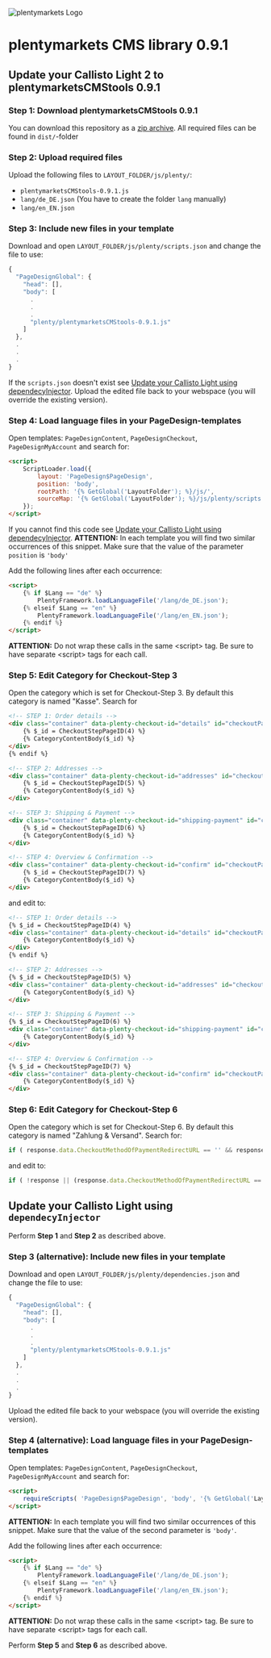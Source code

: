![plentymarkets Logo](http://www.plentymarkets.eu/layout/pm/images/logo/plentymarkets-logo.jpg)

# plentymarkets CMS library 0.9.1

## Update your **Callisto Light 2** to plentymarketsCMStools 0.9.1

### Step 1: Download plentymarketsCMStools 0.9.1

You can download this repository as a [zip archive](https://github.com/plentymarkets/plenty-cms-library/archive/master.zip).
All required files can be found in `dist/`-folder

### Step 2: Upload required files

Upload the following files to `LAYOUT_FOLDER/js/plenty/`:
- `plentymarketsCMStools-0.9.1.js`
- `lang/de_DE.json` (You have to create the folder `lang` manually)
- `lang/en_EN.json`

### Step 3: Include new files in your template

Download and open `LAYOUT_FOLDER/js/plenty/scripts.json` and change the file to use:
```js
{
  "PageDesignGlobal": {
    "head": [],
    "body": [
      .
      .
      .
      "plenty/plentymarketsCMStools-0.9.1.js"
    ]
  },
  .
  .
  .
}
```
If the `scripts.json` doesn't exist see [Update your Callisto Light using dependecyInjector](#update-your-callisto-light-using-dependecyinjector).
Upload the edited file back to your webspace (you will override the existing version).

### Step 4: Load language files in your PageDesign-templates

Open templates: `PageDesignContent`, `PageDesignCheckout`, `PageDesignMyAccount` and search for:

```html
<script>
    ScriptLoader.load({
        layout: 'PageDesign$PageDesign',
        position: 'body',
        rootPath: '{% GetGlobal('LayoutFolder'); %}/js/',
        sourceMap: '{% GetGlobal('LayoutFolder'); %}/js/plenty/scripts.json'
    });
</script>
```
If you cannot find this code see [Update your Callisto Light using dependecyInjector](#update-your-callisto-light-using-dependecyinjector).
**ATTENTION:** In each template you will find two similar occurrences of this snippet. Make sure that the value of the parameter `position` is `'body'`

Add the following lines after each occurrence:

```html
<script>
    {% if $Lang == "de" %}
        PlentyFramework.loadLanguageFile('/lang/de_DE.json');
    {% elseif $Lang == "en" %}
        PlentyFramework.loadLanguageFile('/lang/en_EN.json');
    {% endif %}
</script>
```
**ATTENTION:** Do not wrap these calls in the same &lt;script&gt; tag. Be sure to have separate &lt;script&gt; tags for each call.

### Step 5: Edit Category for Checkout-Step 3

Open the category which is set for Checkout-Step 3. By default this category is named "Kasse".
Search for
```html
<!-- STEP 1: Order details -->
<div class="container" data-plenty-checkout-id="details" id="checkoutPanelOrderDetails" aria-labelledby="checkoutTabOrderDetails" role="tabpanel">
    {% $_id = CheckoutStepPageID(4) %}
    {% CategoryContentBody($_id) %}
</div>
{% endif %}

<!-- STEP 2: Addresses -->
<div class="container" data-plenty-checkout-id="addresses" id="checkoutPanelAddresses" aria-labelledby="checkoutTabAddresses" role="tabpanel">
    {% $_id = CheckoutStepPageID(5) %}
    {% CategoryContentBody($_id) %}
</div>

<!-- STEP 3: Shipping & Payment -->
<div class="container" data-plenty-checkout-id="shipping-payment" id="checkoutPanelShippingPayment" aria-labelledby="checkoutTabShippingPayment" role="tabpanel">
    {% $_id = CheckoutStepPageID(6) %}
    {% CategoryContentBody($_id) %}
</div>

<!-- STEP 4: Overview & Confirmation -->
<div class="container" data-plenty-checkout-id="confirm" id="checkoutPanelConfirm" aria-labelledby="checkoutTabConfirm" role="tabpanel" data-plenty-checkout-catcontent="{% CheckoutStepPageID(7) %}">
    {% $_id = CheckoutStepPageID(7) %}
    {% CategoryContentBody($_id) %}
</div>
```
and edit to:

```html
<!-- STEP 1: Order details -->
{% $_id = CheckoutStepPageID(4) %}
<div class="container" data-plenty-checkout-id="details" id="checkoutPanelOrderDetails" aria-labelledby="checkoutTabOrderDetails" role="tabpanel" data-plenty-checkout-content="$_id">
    {% CategoryContentBody($_id) %}
</div>
{% endif %}

<!-- STEP 2: Addresses -->
{% $_id = CheckoutStepPageID(5) %}
<div class="container" data-plenty-checkout-id="addresses" id="checkoutPanelAddresses" aria-labelledby="checkoutTabAddresses" role="tabpanel" data-plenty-checkout-content="$_id">
    {% CategoryContentBody($_id) %}
</div>

<!-- STEP 3: Shipping & Payment -->
{% $_id = CheckoutStepPageID(6) %}
<div class="container" data-plenty-checkout-id="shipping-payment" id="checkoutPanelShippingPayment" aria-labelledby="checkoutTabShippingPayment" role="tabpanel" data-plenty-checkout-content="$_id">
    {% CategoryContentBody($_id) %}
</div>

<!-- STEP 4: Overview & Confirmation -->
{% $_id = CheckoutStepPageID(7) %}
<div class="container" data-plenty-checkout-id="confirm" id="checkoutPanelConfirm" aria-labelledby="checkoutTabConfirm" role="tabpanel" data-plenty-checkout-content="$_id">
    {% CategoryContentBody($_id) %}
</div>
```

### Step 6: Edit Category for Checkout-Step 6

Open the category which is set for Checkout-Step 6. By default this category is named "Zahlung &amp; Versand".
Search for:

```js
if ( response.data.CheckoutMethodOfPaymentRedirectURL == '' && response.data.CheckoutMethodOfPaymentAdditionalContent == '' )
```
and edit to:

```js
if ( !response || (response.data.CheckoutMethodOfPaymentRedirectURL == '' && response.data.CheckoutMethodOfPaymentAdditionalContent == '' ) )
```




## Update your **Callisto Light** using `dependecyInjector`

Perform **Step 1** and **Step 2** as described above.

### Step 3 (alternative): Include new files in your template

Download and open `LAYOUT_FOLDER/js/plenty/dependencies.json` and change the file to use:
```js
{
  "PageDesignGlobal": {
    "head": [],
    "body": [
      .
      .
      .
      "plenty/plentymarketsCMStools-0.9.1.js"
    ]
  },
  .
  .
  .
}
```
Upload the edited file back to your webspace (you will override the existing version).

### Step 4 (alternative): Load language files in your PageDesign-templates

Open templates: `PageDesignContent`, `PageDesignCheckout`, `PageDesignMyAccount` and search for:

```html
<script>
    requireScripts( 'PageDesign$PageDesign', 'body', '{% GetGlobal('LayoutFolder'); %}/js/' );
</script>
```
**ATTENTION:** In each template you will find two similar occurrences of this snippet. Make sure that the value of the second parameter is `'body'`.

Add the following lines after each occurrence:

```html
<script>
    {% if $Lang == "de" %}
        PlentyFramework.loadLanguageFile('/lang/de_DE.json');
    {% elseif $Lang == "en" %}
        PlentyFramework.loadLanguageFile('/lang/en_EN.json');
    {% endif %}
</script>
```
**ATTENTION:** Do not wrap these calls in the same &lt;script&gt; tag. Be sure to have separate &lt;script&gt; tags for each call.


Perform **Step 5** and **Step 6** as described above.